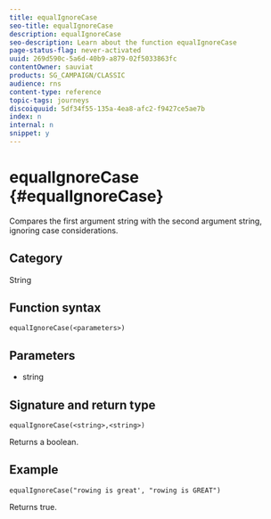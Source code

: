 ```yaml
---
title: equalIgnoreCase
seo-title: equalIgnoreCase
description: equalIgnoreCase
seo-description: Learn about the function equalIgnoreCase
page-status-flag: never-activated
uuid: 269d590c-5a6d-40b9-a879-02f5033863fc
contentOwner: sauviat
products: SG_CAMPAIGN/CLASSIC
audience: rns
content-type: reference
topic-tags: journeys
discoiquuid: 5df34f55-135a-4ea8-afc2-f9427ce5ae7b
index: n
internal: n
snippet: y
---
```


# equalIgnoreCase {#equalIgnoreCase}

Compares the first argument string with the second argument string, ignoring case considerations.

## Category

String

## Function syntax

`equalIgnoreCase(<parameters>)`

## Parameters

* string

## Signature and return type

`equalIgnoreCase(<string>,<string>)`

Returns a boolean.

## Example

`equalIgnoreCase("rowing is great', "rowing is GREAT")`

Returns true.
